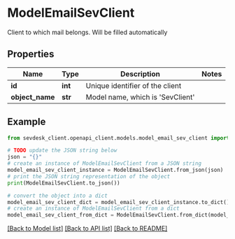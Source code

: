 # ModelEmailSevClient

Client to which mail belongs. Will be filled automatically

## Properties

Name | Type | Description | Notes
------------ | ------------- | ------------- | -------------
**id** | **int** | Unique identifier of the client | 
**object_name** | **str** | Model name, which is &#39;SevClient&#39; | 

## Example

```python
from sevdesk_client.openapi_client.models.model_email_sev_client import ModelEmailSevClient

# TODO update the JSON string below
json = "{}"
# create an instance of ModelEmailSevClient from a JSON string
model_email_sev_client_instance = ModelEmailSevClient.from_json(json)
# print the JSON string representation of the object
print(ModelEmailSevClient.to_json())

# convert the object into a dict
model_email_sev_client_dict = model_email_sev_client_instance.to_dict()
# create an instance of ModelEmailSevClient from a dict
model_email_sev_client_from_dict = ModelEmailSevClient.from_dict(model_email_sev_client_dict)
```
[[Back to Model list]](../README.md#documentation-for-models) [[Back to API list]](../README.md#documentation-for-api-endpoints) [[Back to README]](../README.md)


